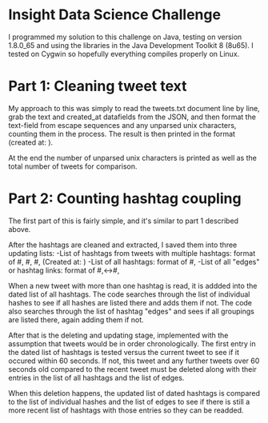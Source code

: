 # Insight Data Science Challenge
I programmed my solution to this challenge on Java, testing on version 1.8.0_65 and using the libraries in the Java Development Toolkit 8 (8u65). I tested on Cygwin so hopefully everything compiles properly on Linux.

# Part 1: Cleaning tweet text
My approach to this was simply to read the tweets.txt document line by line, grab the text and created_at datafields from the JSON, and then format the text-field from escape sequences and any unparsed unix characters, counting them in the process. The result is then printed in the format <text> (created at: <time>).

At the end the number of unparsed unix characters is printed as well as the total number of tweets for comparison.

# Part 2: Counting hashtag coupling
The first part of this is fairly simple, and it's similar to part 1 described above.

After the hashtags are cleaned and extracted, I saved them into three updating lists:
  -List of hashtags from tweets with multiple hashtags: format of #<hashtag1>, #<hashtag2>, #<hashtag3>, (Created at: <time>)
  -List of all hashtags: format of #<hashtag>,
  -List of all "edges" or hashtag links: format of #<hashtag1>,<->#<hashtag2>,
  
When a new tweet with more than one hashtag is read, it is addded into the dated list of all hashtags. The code searches through the list of individual hashes to see if all hashes are listed there and adds them if not. The code also searches through the list of hashtag "edges" and sees if all groupings are listed there, again adding them if not.

After that is the deleting and updating stage, implemented with the assumption that tweets would be in order chronologically. The first entry in the dated list of hashtags is tested versus the current tweet to see if it occured within 60 seconds. If not, this tweet and any further tweets over 60 seconds old compared to the recent tweet must be deleted along with their entries in the list of all hashtags and the list of edges. 

When this deletion happens, the updated list of dated hashtags is compared to the list of individual hashes and the list of edges to see if there is still a more recent list of hashtags with those entries so they can be readded.
